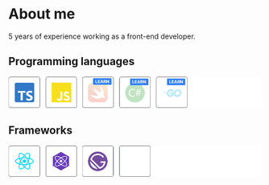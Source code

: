 # About me
5 years of experience working as a front-end developer.

## Programming languages
![Dmitriy Khanin > Tech Skills > Languages](https://raw.githubusercontent.com/khanindev/khanindev/main/languages.png)
## Frameworks
![Dmitriy Khanin > Tech Skills > Framtworks](https://raw.githubusercontent.com/khanindev/khanindev/main/frameworks.png)
